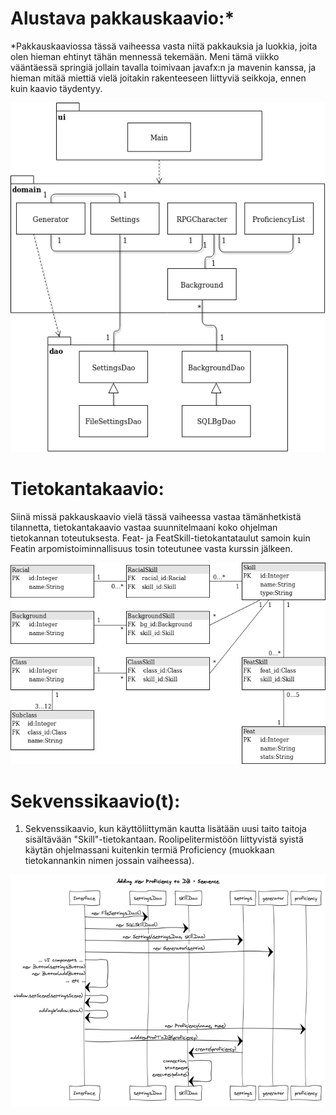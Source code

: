 # Alustava pakkauskaavio:*

*Pakkauskaaviossa tässä vaiheessa vasta niitä pakkauksia ja luokkia, joita olen hieman ehtinyt tähän mennessä tekemään. Meni tämä
viikko vääntäessä springiä jollain tavalla toimivaan javafx:n ja mavenin kanssa, ja hieman mitää miettiä vielä joitakin 
rakenteeseen liittyviä seikkoja, ennen kuin kaavio täydentyy.

<img src="https://raw.githubusercontent.com/Fumblessi/ot-harjoitustyo/master/dokumentointi/pakkauskaavio.png" width="600">

# Tietokantakaavio:

Siinä missä pakkauskaavio vielä tässä vaiheessa vastaa tämänhetkistä tilannetta, tietokantakaavio vastaa suunnitelmaani koko
ohjelman tietokannan toteutuksesta. Feat- ja FeatSkill-tietokantataulut samoin kuin Featin arpomistoiminnallisuus tosin toteutunee
vasta kurssin jälkeen.

<img src="https://raw.githubusercontent.com/Fumblessi/ot-harjoitustyo/master/dokumentointi/tietokantakaavio.png" width="600">

# Sekvenssikaavio(t):

1. Sekvenssikaavio, kun käyttöliittymän kautta lisätään uusi taito taitoja sisältävään "Skill"-tietokantaan. Roolipelitermistöön liittyvistä syistä käytän ohjelmassani kuitenkin termiä Proficiency (muokkaan tietokannankin nimen jossain vaiheessa).

<img src="https://raw.githubusercontent.com/Fumblessi/ot-harjoitustyo/master/dokumentointi/ProficiencynLisaaminenSekvenssi.png" width="600">
